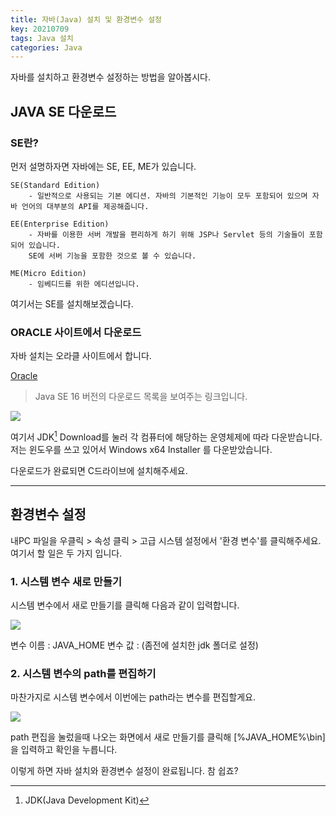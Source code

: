 ```yaml
---
title: 자바(Java) 설치 및 환경변수 설정
key: 20210709
tags: Java 설치
categories: Java
---
```





자바를 설치하고 환경변수 설정하는 방법을 알아봅시다.



## JAVA SE 다운로드

### SE란?
먼저 설명하자면 자바에는 SE, EE, ME가 있습니다.

~~~
SE(Standard Edition)
    - 일반적으로 사용되는 기본 에디션. 자바의 기본적인 기능이 모두 포함되어 있으며 자바 언어의 대부분의 API를 제공해줍니다.

EE(Enterprise Edition)
    - 자바를 이용한 서버 개발을 편리하게 하기 위해 JSP나 Servlet 등의 기술들이 포함되어 있습니다.
    SE에 서버 기능을 포함한 것으로 볼 수 있습니다.

ME(Micro Edition)
    - 임베디드를 위한 에디션입니다.
~~~


여기서는 SE를 설치해보겠습니다.




### ORACLE 사이트에서 다운로드


자바 설치는 오라클 사이트에서 합니다.


[Oracle](https://www.oracle.com/java/technologies/javase-downloads.html)

> Java SE 16 버전의 다운로드 목록을 보여주는 링크입니다.



![](path-to-image)

여기서 JDK[^1] Download를 눌러 각 컴퓨터에 해당하는 운영체제에 따라 다운받습니다.<br>
저는 윈도우를 쓰고 있어서 Windows x64 Installer 를 다운받았습니다.

[^1]: JDK(Java Development Kit)

다운로드가 완료되면 C드라이브에 설치해주세요.


***

## 환경변수 설정


내PC 파일을 우클릭 > 속성 클릭 > 고급 시스템 설정에서 '환경 변수'를 클릭해주세요.<br>
여기서 할 일은 두 가지 입니다.



### 1. 시스템 변수 새로 만들기


시스템 변수에서 새로 만들기를 클릭해 다음과 같이 입력합니다.

![](path-to-image)

변수 이름 : JAVA_HOME
변수 값 : (좀전에 설치한 jdk 폴더로 설정)



### 2. 시스템 변수의 path를 편집하기


마찬가지로 시스템 변수에서
이번에는 path라는 변수를 편집할게요.


![](path-to-image)


path 편집을 눌렀을때 나오는 화면에서 새로 만들기를 클릭해
[%JAVA_HOME%\bin]
을 입력하고 확인을 누릅니다.



이렇게 하면 자바 설치와 환경변수 설정이 완료됩니다. 참 쉽죠?